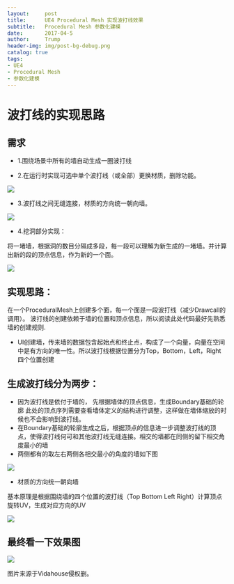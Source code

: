 ```yaml
---
layout:     post
title:      UE4 Procedural Mesh 实现波打线效果
subtitle:   Procedural Mesh 参数化建模
date:       2017-04-5
author:     Trump
header-img: img/post-bg-debug.png
catalog: true
tags:
- UE4
- Procedural Mesh
- 参数化建模
---
```


# 波打线的实现思路
## 需求

- 1.围绕场景中所有的墙自动生成一圈波打线

- 2.在运行时实现可选中单个波打线（或全部）更换材质，删除功能。

![](http://mingchuan.wang/img/boundary/show_1.png)

- 3.波打线之间无缝连接，材质的方向统一朝向墙。

![](http://mingchuan.wang/img/boundary/boundary.png)

- 4.挖洞部分实现：

将一堵墙，根据洞的数目分隔成多段，每一段可以理解为新生成的一堵墙。并计算出新的段的顶点信息，作为新的一个面。

![](http://mingchuan.wang/img/boundary/Hole.png)


## 实现思路：
在一个ProceduralMesh上创建多个面，每一个面是一段波打线（减少Drawcall的调用）。 波打线的创建依赖于墙的位置和顶点信息，所以阅读此处代码最好先熟悉墙的创建规则.

- UI创建墙，传来墙的数据包含起始点和终止点，构成了一个向量，向量在空间中是有方向的唯一性。所以波打线根据位置分为Top，Bottom，Left，Right四个位置创建

## 生成波打线分为两步：
- 因为波打线是依付于墙的， 先根据墙体的顶点信息，生成Boundary基础的轮廓  此处的顶点序列需要查看墙体定义的结构进行调整，这样做在墙体缩放的时候也不会影响到波打线。
- 在Boundary基础的轮廓生成之后，根据顶点的信息进一步调整波打线的顶点，使得波打线何可和其他波打线无缝连接。相交的墙都在同侧的留下相交角度最小的墙  
- 两侧都有的取左右两侧各相交最小的角度的墙如下图  

![](http://mingchuan.wang/img/boundary/CreateBoundary.png)

- 材质的方向统一朝向墙

 基本原理是根据围绕墙的四个位置的波打线（Top Bottom Left Right）计算顶点旋转UV，生成对应方向的UV 

![](http://mingchuan.wang/img/boundary/UV.png)

## 最终看一下效果图

![](http://mingchuan.wang/img/boundary/show_2.png)

图片来源于Vidahouse侵权删。
